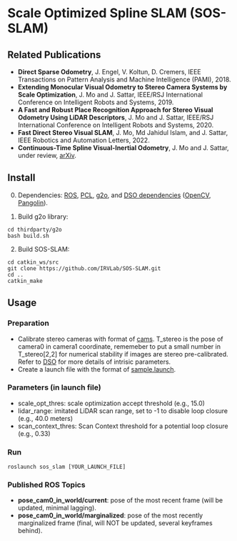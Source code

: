 # Scale Optimized Spline SLAM (SOS-SLAM)

## Related Publications
- **Direct Sparse Odometry**, J. Engel, V. Koltun, D. Cremers, IEEE Transactions on Pattern Analysis and Machine Intelligence (PAMI), 2018.
- **Extending Monocular Visual Odometry to Stereo Camera Systems by Scale Optimization**, J. Mo and J. Sattar, IEEE/RSJ International Conference on Intelligent Robots and Systems, 2019.
- **A Fast and Robust Place Recognition Approach for Stereo Visual Odometry Using LiDAR Descriptors**, J. Mo and J. Sattar, IEEE/RSJ International Conference on Intelligent Robots and Systems, 2020.
- **Fast Direct Stereo Visual SLAM**, J. Mo, Md Jahidul Islam, and J. Sattar, IEEE Robotics and Automation Letters, 2022.
- **Continuous-Time Spline Visual-Inertial Odometry**, J. Mo and J. Sattar, under review, [arXiv](https://arxiv.org/abs/2109.09035).


## Install
0. Dependencies: [ROS](https://www.ros.org/), [PCL](https://pointclouds.org/), [g2o](https://github.com/RainerKuemmerle/g2o), and [DSO dependencies](https://github.com/JakobEngel/dso#21-required-dependencies) ([OpenCV](https://opencv.org/), [Pangolin](https://github.com/stevenlovegrove/Pangolin)).

1. Build g2o library:
```
cd thirdparty/g2o
bash build.sh
```

2. Build SOS-SLAM:
```
cd catkin_ws/src
git clone https://github.com/IRVLab/SOS-SLAM.git
cd ..
catkin_make
```

## Usage
### Preparation
- Calibrate stereo cameras with format of [cams](https://github.com/IRVLab/SOS-SLAM/blob/master/cams). T_stereo is the pose of camera0 in camera1 coordinate, rememeber to put a small number in T_stereo[2,2] for numerical stability if images are stereo pre-calibrated. Refer to [DSO](https://github.com/JakobEngel/dso) for more details of intrisic parameters.
- Create a launch file with the format of [sample.launch](https://github.com/IRVLab/SOS-SLAM/blob/master/launch/sample.launch).
### Parameters (in launch file)
- scale_opt_thres: scale optimization accept threshold (e.g., 15.0)
- lidar_range: imitated LiDAR scan range, set to -1 to disable loop closure (e.g., 40.0 meters)
- scan_context_thres: Scan Context threshold for a potential loop closure  (e.g., 0.33)
### Run

```
roslaunch sos_slam [YOUR_LAUNCH_FILE]
```

<!-- Ctrl-C to terminate the program, the final trajectory (dslam.txt) will be written to ~/.ros folder. -->

### Published ROS Topics
- **pose_cam0_in_world/current**: pose of the most recent frame (will be updated, minimal lagging).
- **pose_cam0_in_world/marginalized**: pose of the most recently marginalized frame (final, will NOT be updated, several keyframes behind).